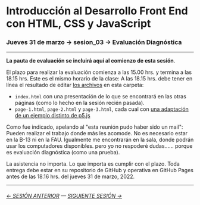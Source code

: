 # Introducción al Desarrollo Front End con HTML, CSS y JavaScript

### Jueves 31 de marzo → sesion_03 → Evaluación Diagnóstica

- - - - - - - - 

**La pauta de evaluación se incluirá aquí al comienzo de esta sesión**.

El plazo para realizar la evaluación comienza a las 15.00 hrs. y termina a las 18.15 hrs. Este es el mismo horario de la clase: A las 18.15 hrs. debe tener en línea el resultado de editar [los archivos](https://profesorfaco.github.io/front-end/sesion_03/) en esta carpeta:

- `index.html` con una presentación de lo que se encontrará en las otras páginas (como lo hecho en la sesión recién pasada).
- `page-1.html`, `page-2.html` y `page-3.html`, cada cual con [una adaptación de un ejemplo distinto de p5.js](https://p5js.org/es/examples/) 

Como fue indicado, apelando al "esta reunión pudo haber sido un mail": Pueden realizar el trabajo donde más les acomode. No es necesario estar en la B-13 ni en la FAU. Igualmente me encontrarán en la sala, donde podrán usar los computadores disponibles. pero yo no respoderé dudas…… porque es evaluación diagnóstica (como una prueba).

La asistencia no importa. Lo que importa es cumplir con el plazo. Toda entrega debe estar en su repositorio de GitHub y operativa en GitHub Pages antes de las 18.16 hrs. del jueves 31 de marzo, 2022.


- - - - - - - 

###### [← SESIÓN ANTERIOR](https://github.com/profesorfaco/front-end/tree/main/sesion_02) — [SIGUIENTE SESIÓN →](https://github.com/profesorfaco/front-end/tree/main/sesion_04)
